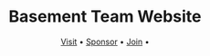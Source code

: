 <h1 align="center">Basement Team Website</h1>
<p align="center">
  <a href="https://basement-team.github.io" align="center">Visit</a> • 
  <a href="https://basement-team.github.io" align="center">Sponsor</a> • 
  <a href="https://basement-team.github.io" align="center">Join</a> • 
</p>

